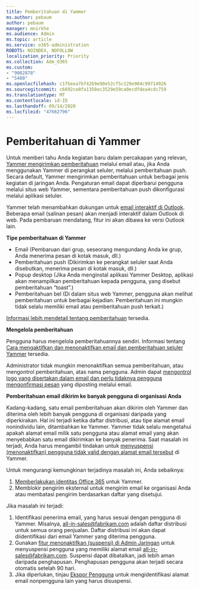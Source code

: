 ```yaml
---
title: Pemberitahuan di Yammer
ms.author: pebaum
author: pebaum
manager: mnirkhe
ms.audience: Admin
ms.topic: article
ms.service: o365-administration
ROBOTS: NOINDEX, NOFOLLOW
localization_priority: Priority
ms.collection: Adm_O365
ms.custom:
- "9002878"
- "5480"
ms.openlocfilehash: c1fbeea7bf4269e90e52cf5c129e904c99714926
ms.sourcegitcommit: c6692ce0fa1358ec3529e59ca0ecdfdea4cdc759
ms.translationtype: MT
ms.contentlocale: id-ID
ms.lasthandoff: 09/14/2020
ms.locfileid: "47662796"
---
```

# <a name="notifications-in-yammer"></a>Pemberitahuan di Yammer

Untuk memberi tahu Anda kegiatan baru dalam percakapan yang relevan, [Yammer mengirimkan pemberitahuan](https://support.microsoft.com/en-gb/office/enable-or-disable-yammer-email-and-phone-notifications-93e530e0-189f-4768-8f28-7683d48cc996) melalui email atau, jika Anda menggunakan Yammer di perangkat seluler, melalui pemberitahuan push. Secara default, Yammer mengirimkan pemberitahuan untuk berbagai jenis kegiatan di jaringan Anda. Pengaturan email dapat diperbarui pengguna melalui situs web Yammer, sementara pemberitahuan push dikonfigurasi melalui aplikasi seluler. 

Yammer telah menambahkan dukungan untuk [email interaktif di Outlook](https://techcommunity.microsoft.com/t5/outlook-blog/interactive-yammer-emails-in-outlook-on-the-web-are-here/ba-p/1209420). Beberapa email (salinan pesan) akan menjadi interaktif dalam Outlook di web. Pada pembaruan mendatang, fitur ini akan dibawa ke versi Outlook lain.

**Tipe pemberitahuan di Yammer**

- Email (Pembaruan dari grup, seseorang mengundang Anda ke grup, Anda menerima pesan di kotak masuk, dll.)
- Pemberitahuan push (Dikirimkan ke perangkat seluler saat Anda disebutkan, menerima pesan di kotak masuk, dll.)
- Popup desktop (Jika Anda menginstal aplikasi Yammer Desktop, aplikasi akan menampilkan pemberitahuan kepada pengguna, yang disebut pemberitahuan “toast”.)
- Pemberitahuan bel (Di dalam situs web Yammer, pengguna akan melihat pemberitahuan untuk berbagai kejadian. Pemberitahuan ini mungkin tidak selalu memiliki email atau pemberitahuan push terkait.)

[Informasi lebih mendetail tentang pemberitahuan](https://support.microsoft.com/en-gb/office/enable-or-disable-yammer-email-and-phone-notifications-93e530e0-189f-4768-8f28-7683d48cc996) tersedia.

**Mengelola pemberitahuan**

Pengguna harus mengelola pemberitahuannya sendiri. Informasi tentang [Cara mengaktifkan dan menonaktifkan email dan pemberitahuan seluler Yammer](https://support.microsoft.com/en-gb/office/enable-or-disable-yammer-email-and-phone-notifications-93e530e0-189f-4768-8f28-7683d48cc996) tersedia. 

Administrator tidak mungkin menonaktifkan semua pemberitahuan, atau mengontrol pemberitahuan, atas nama pengguna. Admin dapat [mengontrol logo yang disertakan dalam email dan perlu tidaknya pengguna mengonfirmasi pesan](https://docs.microsoft.com/yammer/configure-your-yammer-network/configure-email-and-yammer) yang diposting melalui email.

**Pemberitahuan email dikirim ke banyak pengguna di organisasi Anda**

Kadang-kadang, satu email pemberitahuan akan dikirim oleh Yammer dan diterima oleh lebih banyak pengguna di organisasi daripada yang diperkirakan. Hal ini terjadi ketika daftar distribusi, atau tipe alamat email nonindividu lain, ditambahkan ke Yammer. Yammer tidak selalu mengetahui apakah alamat email milik satu pengguna atau alamat email yang akan menyebabkan satu email dikirimkan ke banyak penerima. Saat masalah ini terjadi, Anda harus mengambil tindakan untuk [menyuspensi (menonaktifkan) pengguna tidak valid dengan alamat email tersebut](https://docs.microsoft.com/yammer/manage-yammer-users/add-block-or-remove-users#remove-users) di Yammer. 

Untuk mengurangi kemungkinan terjadinya masalah ini, Anda sebaiknya:

1. [Memberlakukan identitas Office 365](https://docs.microsoft.com/yammer/configure-your-yammer-network/enforce-office-365-identity) untuk Yammer.
2. Memblokir pengirim eksternal untuk mengirim email ke organisasi Anda atau membatasi pengirim berdasarkan daftar yang disetujui.

Jika masalah ini terjadi:

1. Identifikasi penerima email, yang harus sesuai dengan pengguna di Yammer. Misalnya, all-in-sales@fabrikam.com adalah daftar distribusi untuk semua orang penjualan. Daftar distribusi ini akan dapat diidentifikasi dari email Yammer yang diterima pengguna.
2. Gunakan [fitur menonaktifkan (suspensi) di Admin Jaringan](https://docs.microsoft.com/yammer/manage-yammer-users/add-block-or-remove-users#remove-users) untuk menyuspensi pengguna yang memiliki alamat email all-in-sales@fabrikam.com. Suspensi dapat dibatalkan, jadi lebih aman daripada penghapusan. Penghapusan pengguna akan terjadi secara otomatis setelah 90 hari.
3. Jika diperlukan, tinjau [Ekspor Pengguna](https://docs.microsoft.com/yammer/manage-security-and-compliance/export-yammer-enterprise-data#ExportUsers) untuk mengidentifikasi alamat email nonpengguna lain yang harus disuspensi.
